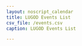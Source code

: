 ```yaml
---
layout: noscript_calendar
title: LUGOD Events List
csv_file: /events.csv
caption: LUGOD Events List

---
```


